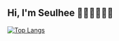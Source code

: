## Hi, I'm Seulhee 👋🏻👋🏻👋🏻


[![Top Langs](https://github-readme-stats.vercel.app/api/top-langs/?username=anuraghazra&layout=compact)](https://github.com/anuraghazra/github-readme-stats)